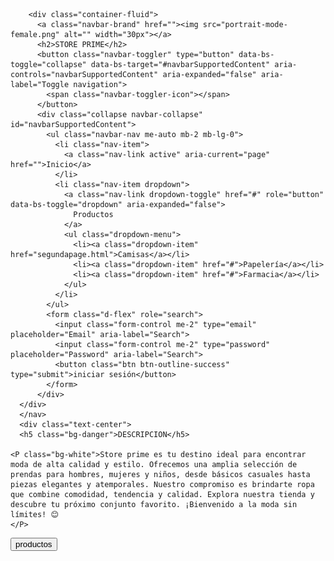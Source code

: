 <!doctype html>
<html lang="en">
  <head>
    <script src="script.js"></script>
    <meta charset="utf-8">
    <meta name="viewport" content="width=device-width, initial-scale=1">
    <title>PRIMER PAGE</title>
    <link href="https://cdn.jsdelivr.net/npm/bootstrap@5.3.3/dist/css/bootstrap.min.css" rel="stylesheet" integrity="sha384-QWTKZyjpPEjISv5WaRU9OFeRpok6YctnYmDr5pNlyT2bRjXh0JMhjY6hW+ALEwIH" crossorigin="anonymous">
  </head>
  <body class="bg-dark">
    <nav class="navbar navbar-expand-lg bg-secondary">
      
        <div class="container-fluid">
          <a class="navbar-brand" href=""><img src="portrait-mode-female.png" alt="" width="30px"></a>
          <h2>STORE PRIME</h2>
          <button class="navbar-toggler" type="button" data-bs-toggle="collapse" data-bs-target="#navbarSupportedContent" aria-controls="navbarSupportedContent" aria-expanded="false" aria-label="Toggle navigation">
            <span class="navbar-toggler-icon"></span>
          </button>
          <div class="collapse navbar-collapse" id="navbarSupportedContent">
            <ul class="navbar-nav me-auto mb-2 mb-lg-0">
              <li class="nav-item">
                <a class="nav-link active" aria-current="page" href="">Inicio</a>
              </li>
              <li class="nav-item dropdown">
                <a class="nav-link dropdown-toggle" href="#" role="button" data-bs-toggle="dropdown" aria-expanded="false">
                  Productos
                </a>
                <ul class="dropdown-menu">
                  <li><a class="dropdown-item" href="segundapage.html">Camisas</a></li>
                  <li><a class="dropdown-item" href="#">Papelería</a></li>
                  <li><a class="dropdown-item" href="#">Farmacia</a></li>
                </ul>
              </li>
            </ul>
            <form class="d-flex" role="search">
              <input class="form-control me-2" type="email" placeholder="Email" aria-label="Search">
              <input class="form-control me-2" type="password" placeholder="Password" aria-label="Search">
              <button class="btn btn-outline-success" type="submit">iniciar sesión</button>
            </form>
          </div>
      </div>
      </nav>
      <div class="text-center">
      <h5 class="bg-danger">DESCRIPCION</h5>
      
    <P class="bg-white">Store prime es tu destino ideal para encontrar moda de alta calidad y estilo. Ofrecemos una amplia selección de prendas para hombres, mujeres y niños, desde básicos casuales hasta piezas elegantes y atemporales. Nuestro compromiso es brindarte ropa que combine comodidad, tendencia y calidad. Explora nuestra tienda y descubre tu próximo conjunto favorito. ¡Bienvenido a la moda sin límites! 😊
    </P>
  </div>
</div>
<div class="container-fluid">
  <div class="ro">
    <div class="col-12">
      <button class="btn btn-primary"><a href=""></a>productos</button>
    </div>
  </div>
    <script src="https://cdn.jsdelivr.net/npm/bootstrap@5.3.3/dist/js/bootstrap.bundle.min.js" integrity="sha384-YvpcrYf0tY3lHB60NNkmXc5s9fDVZLESaAA55NDzOxhy9GkcIdslK1eN7N6jIeHz" crossorigin="anonymous"></script>
    </body>
</html>
